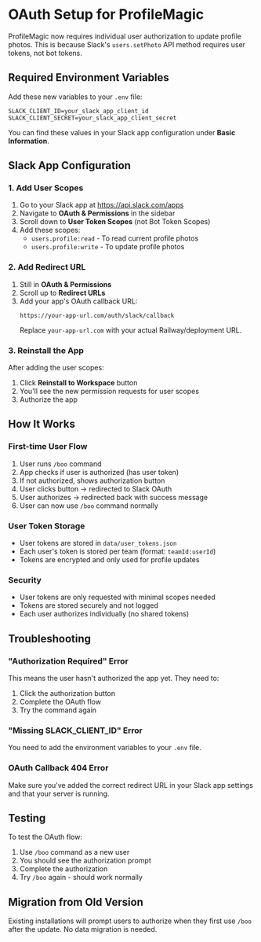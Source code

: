 # OAuth Setup for ProfileMagic

ProfileMagic now requires individual user authorization to update profile photos. This is because Slack's `users.setPhoto` API method requires user tokens, not bot tokens.

## Required Environment Variables

Add these new variables to your `.env` file:

```env
SLACK_CLIENT_ID=your_slack_app_client_id
SLACK_CLIENT_SECRET=your_slack_app_client_secret
```

You can find these values in your Slack app configuration under **Basic Information**.

## Slack App Configuration

### 1. Add User Scopes

1. Go to your Slack app at https://api.slack.com/apps
2. Navigate to **OAuth & Permissions** in the sidebar
3. Scroll down to **User Token Scopes** (not Bot Token Scopes)
4. Add these scopes:
   - `users.profile:read` - To read current profile photos
   - `users.profile:write` - To update profile photos

### 2. Add Redirect URL

1. Still in **OAuth & Permissions**
2. Scroll up to **Redirect URLs**
3. Add your app's OAuth callback URL:
   ```
   https://your-app-url.com/auth/slack/callback
   ```
   Replace `your-app-url.com` with your actual Railway/deployment URL.

### 3. Reinstall the App

After adding the user scopes:
1. Click **Reinstall to Workspace** button
2. You'll see the new permission requests for user scopes
3. Authorize the app

## How It Works

### First-time User Flow

1. User runs `/boo` command
2. App checks if user is authorized (has user token)
3. If not authorized, shows authorization button
4. User clicks button → redirected to Slack OAuth
5. User authorizes → redirected back with success message
6. User can now use `/boo` command normally

### User Token Storage

- User tokens are stored in `data/user_tokens.json`
- Each user's token is stored per team (format: `teamId:userId`)
- Tokens are encrypted and only used for profile updates

### Security

- User tokens are only requested with minimal scopes needed
- Tokens are stored securely and not logged
- Each user authorizes individually (no shared tokens)

## Troubleshooting

### "Authorization Required" Error

This means the user hasn't authorized the app yet. They need to:
1. Click the authorization button
2. Complete the OAuth flow
3. Try the command again

### "Missing SLACK_CLIENT_ID" Error

You need to add the environment variables to your `.env` file.

### OAuth Callback 404 Error

Make sure you've added the correct redirect URL in your Slack app settings and that your server is running.

## Testing

To test the OAuth flow:
1. Use `/boo` command as a new user
2. You should see the authorization prompt
3. Complete the authorization
4. Try `/boo` again - should work normally

## Migration from Old Version

Existing installations will prompt users to authorize when they first use `/boo` after the update. No data migration is needed.